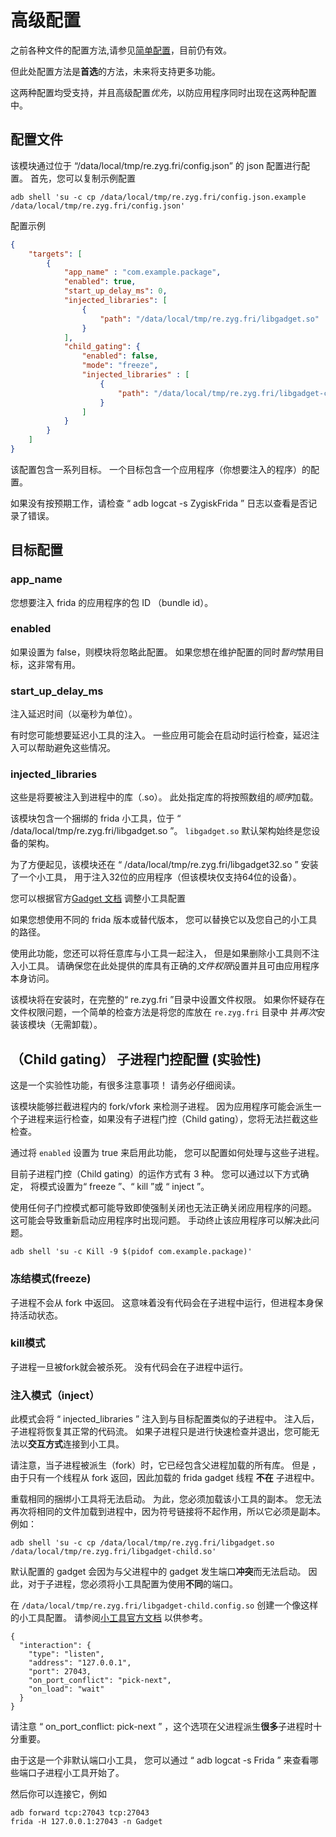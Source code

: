 # 高级配置

之前各种文件的配置方法,请参见[简单配置](simple_config.zh-CN.md)，目前仍有效。

但此处配置方法是**首选**的方法，未来将支持更多功能。

这两种配置均受支持，并且高级配置*优先*，以防应用程序同时出现在这两种配置中。

## 配置文件

该模块通过位于 “/data/local/tmp/re.zyg.fri/config.json” 的 json 配置进行配置。
首先，您可以复制示例配置

````shell
adb shell 'su -c cp /data/local/tmp/re.zyg.fri/config.json.example /data/local/tmp/re.zyg.fri/config.json'
````

配置示例
```json
{
    "targets": [
        {
            "app_name" : "com.example.package",
            "enabled": true,
            "start_up_delay_ms": 0,
            "injected_libraries": [
                {
                    "path": "/data/local/tmp/re.zyg.fri/libgadget.so"
                }
            ],
            "child_gating": {
                "enabled": false,
                "mode": "freeze",
                "injected_libraries" : [
                    {
                        "path": "/data/local/tmp/re.zyg.fri/libgadget-child.so"
                    }
                ]
            }
        }
    ]
}
````

该配置包含一系列目标。
一个目标包含一个应用程序（你想要注入的程序）的配置。

如果没有按预期工作，请检查 “ adb logcat -s ZygiskFrida ” 日志以查看是否记录了错误。

## 目标配置

### app_name
您想要注入 frida 的应用程序的包 ID （bundle id）。

### enabled
如果设置为 false，则模块将忽略此配置。
如果您想在维护配置的同时*暂时*禁用目标，这非常有用。

### start_up_delay_ms
注入延迟时间（以毫秒为单位）。

有时您可能想要延迟小工具的注入。 
一些应用可能会在启动时运行检查，延迟注入可以帮助避免这些情况。

### injected_libraries
这些是将要被注入到进程中的库（.so）。 
此处指定库的将按照数组的*顺序*加载。

该模块包含一个捆绑的 frida 小工具，位于 “ /data/local/tmp/re.zyg.fri/libgadget.so ”。
`libgadget.so` 默认架构始终是您设备的架构。

为了方便起见，该模块还在 “ /data/local/tmp/re.zyg.fri/libgadget32.so ” 安装了一个小工具，
用于注入32位的应用程序（但该模块仅支持64位的设备）。

您可以根据官方[Gadget 文档](https://frida.re/docs/gadget/)
调整小工具配置

如果您想使用不同的 frida 版本或替代版本，
您可以替换它以及您自己的小工具的路径。

使用此功能，您还可以将任意库与小工具一起注入，
但是如果删除小工具则不注入小工具。 
请确保您在此处提供的库具有正确的*文件权限*设置并且可由应用程序本身访问。

该模块将在安装时，在完整的“ re.zyg.fri ”目录中设置文件权限。
如果你怀疑存在文件权限问题，一个简单的检查方法是将您的库放在 `re.zyg.fri` 目录中
并*再次*安装该模块（无需卸载）。


## （Child gating） 子进程门控配置 (实验性)
这是一个实验性功能，有很多注意事项！ 请务必仔细阅读。

该模块能够拦截进程内的 fork/vfork 来检测子进程。 
因为应用程序可能会派生一个子进程来运行检查，如果没有子进程门控（Child gating），您将无法拦截这些检查。

通过将 `enabled` 设置为 true 来启用此功能，
您可以配置如何处理与这些子进程。

目前子进程门控（Child gating）的运作方式有 3 种。 
您可以通过以下方式确定，
将模式设置为“ freeze ”、“ kill ”或 “ inject ”。

使用任何子门控模式都可能导致即使强制关闭也无法正确关闭应用程序的问题。
这可能会导致重新启动应用程序时出现问题。 
手动终止该应用程序可以解决此问题。

````shell
adb shell 'su -c Kill -9 $(pidof com.example.package)'
````

### 冻结模式(freeze)
子进程不会从 fork 中返回。
这意味着没有代码会在子进程中运行，但进程本身保持活动状态。

### kill模式
子进程一旦被fork就会被杀死。 
没有代码会在子进程中运行。

### 注入模式（inject）
此模式会将 “ injected_libraries ” 注入到与目标配置类似的子进程中。
注入后，子进程将恢复其正常的代码流。
如果子进程只是进行快速检查并退出，您可能无法以**交互方式**连接到小工具。

请注意，当子进程被派生（fork）时，它已经包含父进程加载的所有库。
但是 ，由于只有一个线程从 fork 返回，因此加载的 frida gadget 线程 **不在** 子进程中。

重载相同的捆绑小工具将无法启动。 为此，您必须加载该小工具的副本。
您无法再次将相同的文件加载到进程中，因为符号链接将不起作用，所以它必须是副本。
例如：

````shell
adb shell 'su -c cp /data/local/tmp/re.zyg.fri/libgadget.so /data/local/tmp/re.zyg.fri/libgadget-child.so'
````

默认配置的 gadget 会因为与父进程中的 gadget 发生端口**冲突**而无法启动。
因此，对于子进程，您必须将小工具配置为使用**不同**的端口。

在 `/data/local/tmp/re.zyg.fri/libgadget-child.config.so` 创建一个像这样的小工具配置。
请参阅[小工具官方文档](https://frida.re/docs/gadget/) 以供参考。
````
{
  "interaction": {
    "type": "listen",
    "address": "127.0.0.1",
    "port": 27043,
    "on_port_conflict": "pick-next",
    "on_load": "wait"
  }
}
````

请注意 “ on_port_conflict: pick-next ” ，这个选项在父进程派生**很多**子进程时十分重要。

由于这是一个非默认端口小工具，
您可以通过 “ adb logcat -s Frida ” 来查看哪些端口子进程小工具开始了。

然后你可以连接它，例如
````shell
adb forward tcp:27043 tcp:27043
frida -H 127.0.0.1:27043 -n Gadget
````
